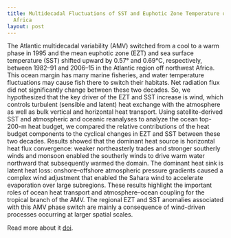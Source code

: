 ```yaml
---
title: Multidecadal Fluctuations of SST and Euphotic Zone Temperature off Northwest
  Africa
layout: post
---
```


The Atlantic multidecadal variability (AMV) switched from a cool to a warm phase in 1995 and the mean euphotic zone (EZT) and sea surface temperature (SST) shifted upward by 0.57° and 0.69°C, respectively, between 1982–91 and 2006–15 in the Atlantic region off northwest Africa. This ocean margin has many marine fisheries, and water temperature fluctuations may cause fish there to switch their habitats. Net radiation flux did not significantly change between these two decades. So, we hypothesized that the key driver of the EZT and SST increase is wind, which controls turbulent (sensible and latent) heat exchange with the atmosphere as well as bulk vertical and horizontal heat transport. Using satellite-derived SST and atmospheric and oceanic reanalyses to analyze the ocean top-200-m heat budget, we compared the relative contributions of the heat budget components to the cyclical changes in EZT and SST between these two decades. Results showed that the dominant heat source is horizontal heat flux convergence: weaker northeasterly trades and stronger southerly winds and monsoon enabled the southerly winds to drive warm water northward that subsequently warmed the domain. The dominant heat sink is latent heat loss: onshore–offshore atmospheric pressure gradients caused a complex wind adjustment that enabled the Sahara wind to accelerate evaporation over large subregions. These results highlight the important roles of ocean heat transport and atmosphere–ocean coupling for the tropical branch of the AMV. The regional EZT and SST anomalies associated with this AMV phase switch are mainly a consequence of wind-driven processes occurring at larger spatial scales.

Read more about it [doi].

[doi]: https://journals.ametsoc.org/view/journals/phoc/52/12/JPO-D-22-0031.1.xml
